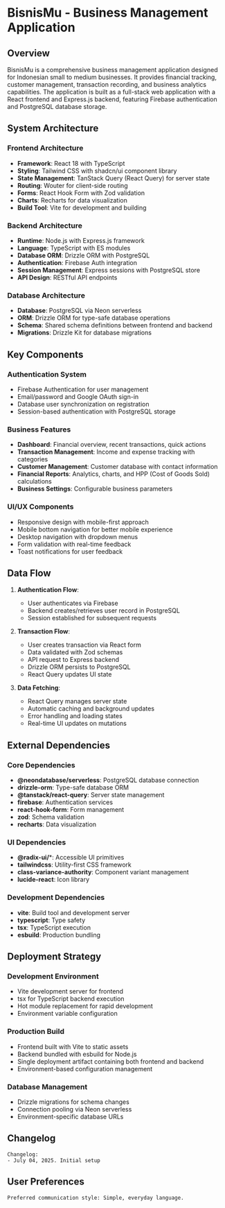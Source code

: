 # BisnisMu - Business Management Application

## Overview

BisnisMu is a comprehensive business management application designed for Indonesian small to medium businesses. It provides financial tracking, customer management, transaction recording, and business analytics capabilities. The application is built as a full-stack web application with a React frontend and Express.js backend, featuring Firebase authentication and PostgreSQL database storage.

## System Architecture

### Frontend Architecture
- **Framework**: React 18 with TypeScript
- **Styling**: Tailwind CSS with shadcn/ui component library
- **State Management**: TanStack Query (React Query) for server state
- **Routing**: Wouter for client-side routing
- **Forms**: React Hook Form with Zod validation
- **Charts**: Recharts for data visualization
- **Build Tool**: Vite for development and building

### Backend Architecture
- **Runtime**: Node.js with Express.js framework
- **Language**: TypeScript with ES modules
- **Database ORM**: Drizzle ORM with PostgreSQL
- **Authentication**: Firebase Auth integration
- **Session Management**: Express sessions with PostgreSQL store
- **API Design**: RESTful API endpoints

### Database Architecture
- **Database**: PostgreSQL via Neon serverless
- **ORM**: Drizzle ORM for type-safe database operations
- **Schema**: Shared schema definitions between frontend and backend
- **Migrations**: Drizzle Kit for database migrations

## Key Components

### Authentication System
- Firebase Authentication for user management
- Email/password and Google OAuth sign-in
- Database user synchronization on registration
- Session-based authentication with PostgreSQL storage

### Business Features
- **Dashboard**: Financial overview, recent transactions, quick actions
- **Transaction Management**: Income and expense tracking with categories
- **Customer Management**: Customer database with contact information
- **Financial Reports**: Analytics, charts, and HPP (Cost of Goods Sold) calculations
- **Business Settings**: Configurable business parameters

### UI/UX Components
- Responsive design with mobile-first approach
- Mobile bottom navigation for better mobile experience
- Desktop navigation with dropdown menus
- Form validation with real-time feedback
- Toast notifications for user feedback

## Data Flow

1. **Authentication Flow**:
   - User authenticates via Firebase
   - Backend creates/retrieves user record in PostgreSQL
   - Session established for subsequent requests

2. **Transaction Flow**:
   - User creates transaction via React form
   - Data validated with Zod schemas
   - API request to Express backend
   - Drizzle ORM persists to PostgreSQL
   - React Query updates UI state

3. **Data Fetching**:
   - React Query manages server state
   - Automatic caching and background updates
   - Error handling and loading states
   - Real-time UI updates on mutations

## External Dependencies

### Core Dependencies
- **@neondatabase/serverless**: PostgreSQL database connection
- **drizzle-orm**: Type-safe database ORM
- **@tanstack/react-query**: Server state management
- **firebase**: Authentication services
- **react-hook-form**: Form management
- **zod**: Schema validation
- **recharts**: Data visualization

### UI Dependencies
- **@radix-ui/***: Accessible UI primitives
- **tailwindcss**: Utility-first CSS framework
- **class-variance-authority**: Component variant management
- **lucide-react**: Icon library

### Development Dependencies
- **vite**: Build tool and development server
- **typescript**: Type safety
- **tsx**: TypeScript execution
- **esbuild**: Production bundling

## Deployment Strategy

### Development Environment
- Vite development server for frontend
- tsx for TypeScript backend execution
- Hot module replacement for rapid development
- Environment variable configuration

### Production Build
- Frontend built with Vite to static assets
- Backend bundled with esbuild for Node.js
- Single deployment artifact containing both frontend and backend
- Environment-based configuration management

### Database Management
- Drizzle migrations for schema changes
- Connection pooling via Neon serverless
- Environment-specific database URLs

## Changelog

```
Changelog:
- July 04, 2025. Initial setup
```

## User Preferences

```
Preferred communication style: Simple, everyday language.
```